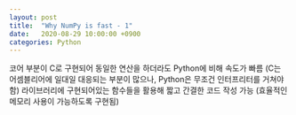 ```yaml
---
layout: post
title:  "Why NumPy is fast - 1"
date:   2020-08-29 10:00:00 +0900
categories: Python
---
```

코어 부분이 C로 구현되어 동일한 연산을 하더라도 Python에 비해 속도가 빠름
(C는 어셈블리어에 일대일 대응되는 부분이 많으나, Python은 무조건 인터프리터를 거쳐야 함)
라이브러리에 구현되어있는 함수들을 활용해 짧고 간결한 코드 작성 가능
(효율적인 메모리 사용이 가능하도록 구현됨)